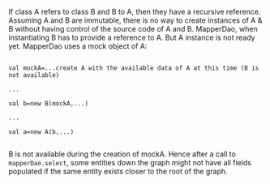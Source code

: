 If class A refers to class B and B to A, then they have a recursive reference. Assuming A and B are immutable, there is no way to
create instances of A & B without having control of the source code of A and B. MapperDao, when instantiating B has to provide
a reference to A. But A instance is not ready yet. MapperDao uses a mock object of A:

```

val mockA=...create A with the available data of A at this time (B is not available)

...

val b=new B(mockA,...)

...

val a=new A(b,...)


```

B is not available during the creation of mockA. Hence after a call to `mapperDao.select`, some entities down the graph might not have all fields populated if the same entity exists closer to the root of the graph.

